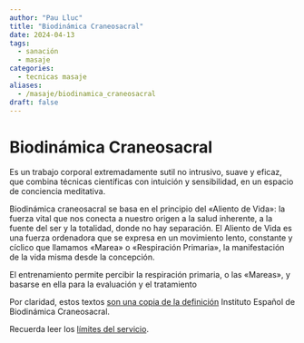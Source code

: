 ```yaml
---
author: "Pau Lluc"
title: "Biodinámica Craneosacral"
date: 2024-04-13
tags:
  - sanación
  - masaje
categories:
  - tecnicas masaje
aliases: 
  - /masaje/biodinamica_craneosacral
draft: false
---
```

# Biodinámica Craneosacral

Es un trabajo corporal extremadamente sutil no intrusivo, suave y eficaz, que combina técnicas científicas con intuición y sensibilidad, en un espacio de conciencia meditativa.

Biodinámica craneosacral se basa en el principio del «Aliento de Vida»: la fuerza vital que nos conecta a nuestro origen a la salud inherente, a la fuente del ser y la totalidad, donde no hay separación. 
El Aliento de Vida es una fuerza ordenadora que se expresa en un movimiento lento, constante y cíclico que llamamos «Marea» o «Respiración Primaria», la manifestación de la vida misma desde la concepción.

El entrenamiento permite percibir la respiración primaria, o las «Mareas», y basarse en ella para la evaluación y el tratamiento

Por claridad, estos textos [son una copia de la definición](https://biodinamicacraneosacral.org/es/que-es-2/) Instituto Español de Biodinámica Craneosacral.

Recuerda leer los [límites del servicio](../prices/#límites-del-servicio).
